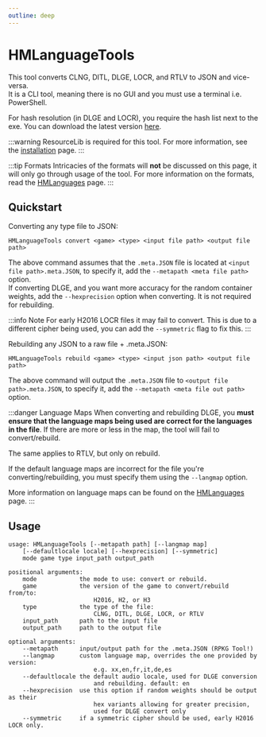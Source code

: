 ```yaml
---
outline: deep
---
```


# HMLanguageTools

This tool converts CLNG, DITL, DLGE, LOCR, and RTLV to JSON and vice-versa.  
It is a CLI tool, meaning there is no GUI and you must use a terminal i.e. PowerShell.

For hash resolution (in DLGE and LOCR), you require the hash list next to the exe. You can download the latest version [here](https://github.com/glacier-modding/Hitman-l10n-Hashes/releases/latest/download/hash_list.hmla).

:::warning
ResourceLib is required for this tool. For more information, see the [installation](/general/installation#resourcelib) page.
:::

:::tip Formats
Intricacies of the formats will **not** be discussed on this page, it will only go through usage of the tool.
For more information on the formats, read the [HMLanguages](/libraries/hmlanguages) page.
:::

## Quickstart

Converting any type file to JSON:
```
HMLanguageTools convert <game> <type> <input file path> <output file path> 
```
The above command assumes that the `.meta.JSON` file is located at `<input file path>.meta.JSON`, to specify it, add the `--metapath <meta file path>` option.  
If converting DLGE, and you want more accuracy for the random container weights, add the `--hexprecision` option when converting. It is not required for rebuilding.

:::info Note
For early H2016 LOCR files it may fail to convert. This is due to a different cipher being used, you can add the `--symmetric` flag to fix this.
:::

Rebuilding any JSON to a raw file + .meta.JSON:
```
HMLanguageTools rebuild <game> <type> <input json path> <output file path>
```
The above command will output the `.meta.JSON` file to `<output file path>.meta.JSON`, to specify it, add the `--metapath <meta file out path>` option.

:::danger Language Maps
When converting and rebuilding DLGE, you **must ensure that the language maps being used are correct for the languages in the file**. If there are more or less in the map, the tool will fail to convert/rebuild.

The same applies to RTLV, but only on rebuild.

If the default language maps are incorrect for the file you're converting/rebuilding, you must specify them using the `--langmap` option.

More information on language maps can be found on the [HMLanguages](/libraries/hmlanguages#language-maps) page.
:::

## Usage

```
usage: HMLanguageTools [--metapath path] [--langmap map]
    [--defaultlocale locale] [--hexprecision] [--symmetric]
    mode game type input_path output_path

positional arguments:
    mode            the mode to use: convert or rebuild.
    game            the version of the game to convert/rebuild from/to:
                        H2016, H2, or H3
    type            the type of the file:
                        CLNG, DITL, DLGE, LOCR, or RTLV
    input_path      path to the input file
    output_path     path to the output file

optional arguments:
    --metapath      input/output path for the .meta.JSON (RPKG Tool!)
    --langmap       custom language map, overrides the one provided by version:
                        e.g. xx,en,fr,it,de,es
    --defaultlocale the default audio locale, used for DLGE conversion
                        and rebuilding. default: en
    --hexprecision  use this option if random weights should be output as their
                        hex variants allowing for greater precision,
                        used for DLGE convert only
    --symmetric     if a symmetric cipher should be used, early H2016 LOCR only.
```
